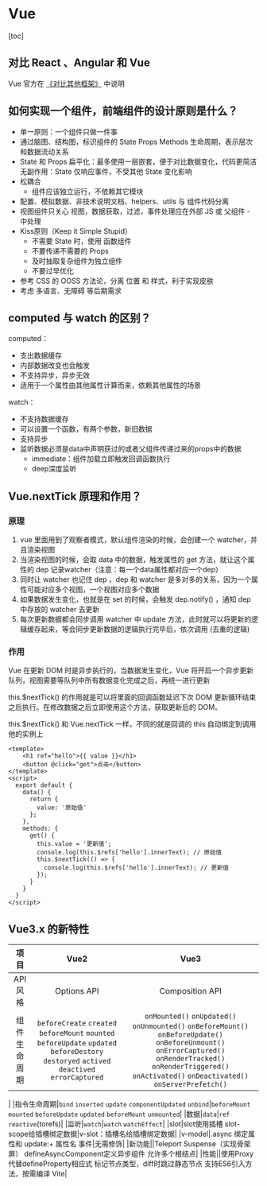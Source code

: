 # Vue

[toc]

## 对比 React 、Angular 和 Vue

 Vue 官方在 [《对比其他框架》](https://leetcode-cn.com/link/?target=https%3A%2F%2Fcn.vuejs.org%2Fv2%2Fguide%2Fcomparison.html%3FfileGuid%3Dkc8dyHpRxGjrjvyy) 中说明

## 如何实现一个组件，前端组件的设计原则是什么？

- 单一原则：一个组件只做一件事
- 通过脑图、结构图，标识组件的 State Props Methods 生命周期，表示层次和数据流动关系
- State 和 Props
  扁平化：最多使用一层嵌套，便于对比数据变化，代码更简洁
  无副作用：State 仅响应事件，不受其他 State 变化影响
- 松耦合
  - 组件应该独立运行，不依赖其它模块
- 配置、模拟数据、非技术说明文档、helpers、utils 与 组件代码分离
- 视图组件只关心 视图，数据获取，过滤，事件处理应在外部 JS 或 父组件 - 中处理
- Kiss原则（Keep it Simple Stupid）
  - 不需要 State 时，使用 函数组件
  - 不要传递不需要的 Props
  - 及时抽取复杂组件为独立组件
  - 不要过早优化
- 参考 CSS 的 OOSS 方法论，分离 位置 和 样式，利于实现皮肤
- 考虑 多语言、无障碍 等后期需求

## computed 与 watch 的区别？

computed：

- 支出数据缓存
- 内部数据改变也会触发
- 不支持异步，异步无效
- 适用于一个属性由其他属性计算而来，依赖其他属性的场景

watch：

- 不支持数据缓存
- 可以设置一个函数，有两个参数，新旧数据
- 支持异步
- 监听数据必须是data中声明获过的或者父组件传递过来的props中的数据
  - immediate：组件加载立即触发回调函数执行
  - deep深度监听

## Vue.nextTick 原理和作用？

### 原理

1. vue 里面用到了观察者模式，默认组件渲染的时候，会创建一个 watcher，并且渲染视图
2. 当渲染视图的时候，会取 data 中的数据，触发属性的 get 方法，就让这个属性的 dep 记录watcher（注意：每一个data属性都对应一个dep）
3. 同时让 watcher 也记住 dep ，dep 和 watcher 是多对多的关系，因为一个属性可能对应多个视图，一个视图对应多个数据
4. 如果数据发生变化，也就是在 set 的时候，会触发 dep.notify() ，通知 dep 中存放的 watcher 去更新
5. 每次更新数据都会同步调用 watcher 中 update 方法，此时就可以将更新的逻辑缓存起来，等会同步更新数据的逻辑执行完毕后，依次调用 (去重的逻辑)

### 作用

Vue 在更新 DOM 时是异步执行的，当数据发生变化，Vue 将开启一个异步更新队列，视图需要等队列中所有数据变化完成之后，再统一进行更新

this.$nextTick() 的作用就是可以将里面的回调函数延迟下次 DOM 更新循环结束之后执行。在修改数据之后立即使用这个方法，获取更新后的 DOM。

this.$nextTick() 和 Vue.nextTick 一样，不同的就是回调的 this 自动绑定到调用他的实例上

```vue
<template>
    <h1 ref="hello">{{ value }}</h1>
    <button @click="get">点击</button>
</template>
<script>
  export default {
    data() {
      return {
        value: '原始值'
      };
    },
    methods: {
      get() {
        this.value = '更新值';
        console.log(this.$refs['hello'].innerText); // 原始值
        this.$nextTick(() => {
          console.log(this.$refs['hello'].innerText); // 更新值
        });
      }
    }
  }
</script>
```

## Vue3.x 的新特性

|项目|Vue2|Vue3|
|:---:|:---:|:---:|
|API风格|Options API|Composition API|
|组件生命周期|`beforeCreate` `created` `beforeMount` `mounted` `beforeUpdate` `updated` `beforeDestory` `destoryed` `actived` `deactived` `errorCaptured`|`onMounted()` `onUpdated()` `onUnmounted()` `onBeforeMount()` `onBeforeUpdate()` `onBeforeUnmount()` `onErrorCaptured()` `onRenderTracked()` `onRenderTriggered()` `onActivated()` `onDeactivated()` `onServerPrefetch()`
|
|指令生命周期|`bind` `inserted` `update` `componentUpdated` `unbind`|`beforeMount` `mounted` `beforeUpdate` `updated` `beforeMount` `unmounted`|
|数据|`data`|`ref` `reactive`(torefs)|
|监听|`watch`|`watch` `watchEffect`|
|slot|slot使用插槽 slot-scope给插槽绑定数据|v-slot：插槽名给插槽绑定数据|
|v-model|.async 绑定属性和 update:+ 属性名 事件|无需修饰|
|新功能||Teleport Suspense（实现骨架屏） defineAsyncComponent定义异步组件 允许多个根结点|
|性能||使用Proxy代替defineProperty相应式 标记节点类型，diff时跳过静态节点 支持ES6引入方法，按需编译 Vite|
